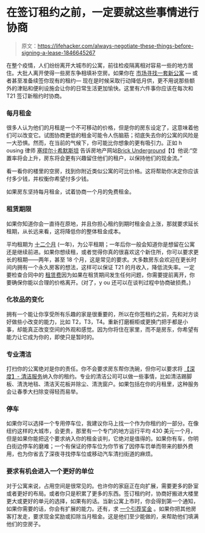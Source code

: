 # 在签订租约之前，一定要就这些事情进行协商

> 原文：<https://lifehacker.com/always-negotiate-these-things-before-signing-a-lease-1846645267>

在整个疫情，人们纷纷离开大城市的公寓，前往检疫隔离相对容易一些的地方居住。大批人离开使得一些房东争相填补空房。如果你在 [市场寻找一套新公寓](https://lifehacker.com/use-tiktok-to-find-your-next-apartment-1846442301) — 或者甚至准备续签你现有的租约— 现在是时候采取行动降低月供，更不用说那些额外的津贴和便利设施会让你的日常生活更加愉快。这里有六件事你应该在每次和 T21 签订新租约时协商。



### 每月租金

很多人认为他们的月租是一个不可移动的价格，但是你的房东设定了，这意味着他们可以改变它。试图协商更低的租金可能令人伤脑筋；彻底失去你的公寓的风险是一大恐惧。然而，在当前的气候下，你可能比你想象的更有吸引力。正如 h ousing 律师 [塞缪尔·j·希默斯坦](https://www.hmgdjlaw.com/attorney/samuel-j-himmelstein/) 告诉房地产网站[Brick Underground](https://www.brickunderground.com/rent/coronavirus-covid-tips-for-negotiating-landlord-lease-renewal-rent-during-pandemic-nyc)【t】他说:“空置率将会上升，房东将会更有兴趣留住他们的租户，以保持他们的现金流。”

看一看你的楼里的空房，找到你附近类似公寓的可比价格。这将帮助你决定你应该付多少钱，并权衡你希望付多少钱。

如果房东坚持每月租金，试着协商一个月的免费租金。

### 租赁期限

如果你知道你会一直待在原地，并且你担心租约到期时租金会上涨，那就要求延长租期，从长远来看，这将降低你的整体租金成本。

平均租期为 [十二个月](https://www.thespruce.com/apartment-lease-should-i-sign-for-one-or-two-years-156127) (一年)，为公平租期；一年后你一般会知道你是想留在公寓还是继续前进。如果你想续租，或者觉得你真的很喜欢这个新住所，你可以要求更长的租期——两年，甚至 18 个月，这是常见的要求。大多数房东会欢迎在更长时间内拥有一个永久房客的想法，这样可以保证 T21 的月收入，降低流失率。一定要检查合同中的 [租赁费](https://docs.google.com/document/d/1kXMp5VVmmeNDK7JuUr_SVw8fJa89l72kO7VfBhn7BVQ/edit)因为如果在租赁期间发生任何问题，你需要提前离开，你要确保你能以合理的价格离开。(对了，y ou 还可以在谈判过程中协商破损费。)

### 化妆品的变化

拥有一个能让你享受所有乐趣的家是很重要的，所以在你签租约之前，先和对方谈好做些小改变的能力，比如 T2，T3，T4。重新打磨橱柜或更换门把手都是小事，却能真正改变空间的外观和感觉。因为你将住在家里，而不是房东，你希望有能力让它成为你的，即使只是暂时的。

### 专业清洁

打扫你的公寓绝对是你的责任。你不会要求房东帮你洗碗，但你可以要求将 [【深度】- 清洁服务](https://www.fixr.com/costs/deep-house-cleaning)纳入你的租约。专业的清洁公司可以做一些事情，比如清洁踢脚板、清洗地毯、清洁天花板并除尘、清洗窗户。如果包括在你的月租里，这种服务会让春季大扫除变得轻而易举。

### 停车

如果你可以选择一个专用停车位，我建议你马上找一个作为你租约的一部分。在像纽约这样的大城市，会更贵，那里有一个专门的地方运行平均 430 美元一个月，但是如果你能把这个要求纳入你的租金谈判，它绝对是值得的。如果你有车，你明白街边停车的磨难；一个有保证的停车位为你节省了因停车罚单而带来的额外费用，也为你省去了深夜寻找停车位或移动汽车清扫街道的麻烦。

### 要求有机会进入一个更好的单位

对于公寓来说，占用空间是很常见的。也许你的家庭正在向扩展，需要更多的卧室或者更好的布局。或者你只是积累了更多的东西。签订租约时，协商好搬进大楼里更大或更好的单元的选择，如果有的话。当新公寓上市时，你会得到第一个通知，如果你需要的话，你会有扩展的能力。还有，求 [一个引荐奖金](https://www.zumper.com/blog/why-you-should-always-negotiate-rent-and-how-to-do-it-right/) 。如果你把其他房客打发走，要求现金奖励或扣除当月租金。这是他们至少能做的，来帮助他们填满他们的空房子。